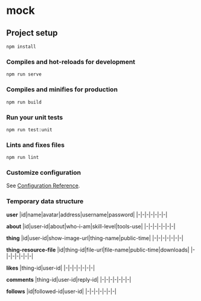 # mock

## Project setup
```
npm install
```

### Compiles and hot-reloads for development
```
npm run serve
```

### Compiles and minifies for production
```
npm run build
```

### Run your unit tests
```
npm run test:unit
```

### Lints and fixes files
```
npm run lint
```

### Customize configuration
See [Configuration Reference](https://cli.vuejs.org/config/).

### Temporary data structure

**user**
|id|name|avatar|address|username|password|
|-|-|-|-|-|-|-|

**about**
|id|user-id|about|who-i-am|skill-level|tools-use|
|-|-|-|-|-|-|-|

**thing**
|id|user-id|show-image-url|thing-name|public-time|
|-|-|-|-|-|-|-|

**thing-resource-file**
|id|thing-id|file-url|file-name|public-time|downloads|
|-|-|-|-|-|-|-|

**likes**
|thing-id|user-id|
|-|-|-|-|-|-|-|

**comments**
|thing-id|user-id|reply-id|
|-|-|-|-|-|-|-|

**follows**
|id|followed-id|user-id|
|-|-|-|-|-|-|-|